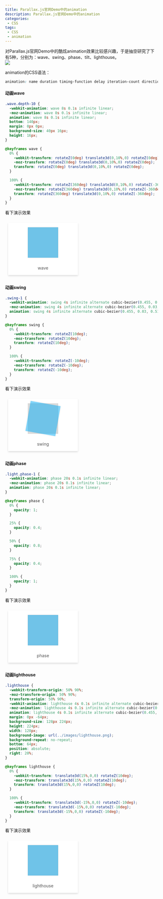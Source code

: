 ```yaml
---
title: Parallax.js官网Demo中的animation
description: Parallax.js官网Demo中的animation
categories:
 - CSS
tags:
 - CSS  
 - animation  
---
```


对Parallax.js官网Demo中的酷炫animation效果比较感兴趣，于是抽空研究了下有5种，分别为：wave、swing、phase、tilt、lighthouse。  
![](https://liyufeng.angton.com/parallax.js2.png)

animation的CSS语法：  

```css
animation: name duration timing-function delay iteration-count direction fill-mode play-state;
```

#### 动画wave  

```css
.wave.depth-10 {
  -webkit-animation: wave 8s 0.1s infinite linear;
  -moz-animation: wave 8s 0.1s infinite linear;
  animation: wave 8s 0.1s infinite linear;
  bottom: 140px;
  margin: 0px 0px;
  background-size: 40px 16px;
  height: 16px;
}

@keyframes wave {
  0% {
    -webkit-transform: rotateZ(0deg) translate3d(0,10%,0) rotateZ(0deg);
    -moz-transform: rotateZ(0deg) translate3d(0,10%,0) rotateZ(0deg);
    transform: rotateZ(0deg) translate3d(0,10%,0) rotateZ(0deg);
  }

  100% {
    -webkit-transform: rotateZ(360deg) translate3d(0,10%,0) rotateZ(-360deg);
    -moz-transform: rotateZ(360deg) translate3d(0,10%,0) rotateZ(-360deg);
    transform: rotateZ(360deg) translate3d(0,10%,0) rotateZ(-360deg);
  }
}
```

看下演示效果

<div class="card">
		<div class="box rotate1">
			<div class="fill"></div>
		</div>
		<p>wave</p>
</div>
<style type="text/css">
.card {
	display: inline-block;
	margin: 10px;
	background: #fff;
	padding: 15px;
	min-width: 200px;
	box-shadow: 0 3px 5px #ddd;
	color: #555;
	position: relative;
}
.card .box {
	width: 100px;
	height: 100px;
	margin: auto;
	background: #ddd;
	cursor: pointer;
	box-shadow: 0 0 5px #ccc inset;
}
.card .box .fill {
	width: 100px;
	height: 100px;
	position: relative;
	background: #03A9F4;
	opacity: .5;
	box-shadow: 0 0 5px #ccc;
	-webkit-transition: 0.3s;
	transition: 0.3s;
}
.card p {
	margin: 25px 0 0;
	text-align: center;
}
.rotate1 .fill {
	-webkit-animation: wave 8s 0.1s infinite linear;
    -moz-animation: wave 8s 0.1s infinite linear;
    animation: wave 8s 0.1s infinite linear;
}
@keyframes wave {
	0% {
		-webkit-transform: rotateZ(0deg) translate3d(0,10%,0) rotateZ(0deg);
		-moz-transform: rotateZ(0deg) translate3d(0,10%,0) rotateZ(0deg);
		transform: rotateZ(0deg) translate3d(0,10%,0) rotateZ(0deg);
	}
	100% {
		-webkit-transform: rotateZ(360deg) translate3d(0,10%,0) rotateZ(-360deg);
		-moz-transform: rotateZ(360deg) translate3d(0,10%,0) rotateZ(-360deg);
		transform: rotateZ(360deg) translate3d(0,10%,0) rotateZ(-360deg);
	}
}
</style>


#### 动画swing 

```css
.swing-1 {
  -webkit-animation: swing 4s infinite alternate cubic-bezier(0.455, 0.03, 0.515, 0.955);
  -moz-animation: swing 4s infinite alternate cubic-bezier(0.455, 0.03, 0.515, 0.955);
  animation: swing 4s infinite alternate cubic-bezier(0.455, 0.03, 0.515, 0.955);
}

@keyframes swing {
  0% {
    -webkit-transform: rotateZ(10deg);
    -moz-transform: rotateZ(10deg);
    transform: rotateZ(10deg);
  }

  100% {
    -webkit-transform: rotateZ(-10deg);
    -moz-transform: rotateZ(-10deg);
    transform: rotateZ(-10deg);
  }
}
```

看下演示效果

<div class="card">
		<div class="box rotate2">
			<div class="fill"></div>
		</div>
		<p>swing</p>
</div>
<style type="text/css">
.rotate2 .fill {
	-webkit-animation: swing 4s infinite alternate cubic-bezier(0.455, 0.03, 0.515, 0.955);
  -moz-animation: swing 4s infinite alternate cubic-bezier(0.455, 0.03, 0.515, 0.955);
  animation: swing 4s infinite alternate cubic-bezier(0.455, 0.03, 0.515, 0.955);
}
@keyframes swing {
  0% {
    -webkit-transform: rotateZ(10deg);
    -moz-transform: rotateZ(10deg);
    transform: rotateZ(10deg);
  }
  100% {
    -webkit-transform: rotateZ(-10deg);
    -moz-transform: rotateZ(-10deg);
    transform: rotateZ(-10deg);
  }
}
</style>

#### 动画phase    

```css
.light.phase-1 {
  -webkit-animation: phase 20s 0.1s infinite linear;
  -moz-animation: phase 20s 0.1s infinite linear;
  animation: phase 20s 0.1s infinite linear;
}

@keyframes phase {
  0% {
    opacity: 1;
  }

  25% {
    opacity: 0.4;
  }

  50% {
    opacity: 0.8;
  }

  75% {
    opacity: 0.4;
  }

  100% {
    opacity: 1;
  }
}
```

看下演示效果  

<div class="card">
		<div class="box rotate5">
			<div class="fill"></div>
		</div>
		<p>phase</p>
</div>
<style type="text/css">
.rotate5 .fill {
  -webkit-animation: phase 20s 0.1s infinite linear;
  -moz-animation: phase 20s 0.1s infinite linear;
  animation: phase 20s 0.1s infinite linear;
}
@keyframes phase {
  0% {
    opacity: 1;
  }
  25% {
    opacity: 0.4;
  }
  50% {
    opacity: 0.8;
  }
  75% {
    opacity: 0.4;
  }
  100% {
    opacity: 1;
  }
}

#### 动画tilt  

```css
.prompt .tilt {
  -webkit-animation: tilt 4s infinite alternate cubic-bezier(0.455, 0.03, 0.515, 0.955);
  -moz-animation: tilt 4s infinite alternate cubic-bezier(0.455, 0.03, 0.515, 0.955);
  animation: tilt 4s infinite alternate cubic-bezier(0.455, 0.03, 0.515, 0.955);
}

@keyframes tilt {
  0% {
    -webkit-transform: rotateX(-30deg);
    -moz-transform: rotateX(-30deg);
    transform: rotateX(-30deg);
  }

  25% {
    -webkit-transform: rotateX( 30deg);
    -moz-transform: rotateX( 30deg);
    transform: rotateX( 30deg);
  }

  50% {
    -webkit-transform: rotateY(-30deg);
    -moz-transform: rotateY(-30deg);
    transform: rotateY(-30deg);
  }

  75% {
    -webkit-transform: rotateY( 30deg);
    -moz-transform: rotateY( 30deg);
    transform: rotateY( 30deg);
  }

  100% {
    -webkit-transform: rotateZ( 20deg);
    -moz-transform: rotateZ( 20deg);
    transform: rotateZ( 20deg);
  }
}
```

看下演示效果  

<div class="card">
		<div class="box rotate3">
			<div class="fill"></div>
		</div>
		<p>tilt</p>
</div>
<style type="text/css">
.rotate3 .fill {
	-webkit-animation: tilt 4s infinite alternate cubic-bezier(0.455, 0.03, 0.515, 0.955);
  -moz-animation: tilt 4s infinite alternate cubic-bezier(0.455, 0.03, 0.515, 0.955);
  animation: tilt 4s infinite alternate cubic-bezier(0.455, 0.03, 0.515, 0.955);
}
@keyframes tilt {
  0% {
    -webkit-transform: rotateX(-30deg);
    -moz-transform: rotateX(-30deg);
    transform: rotateX(-30deg);
  }
  25% {
    -webkit-transform: rotateX( 30deg);
    -moz-transform: rotateX( 30deg);
    transform: rotateX( 30deg);
  }
  50% {
    -webkit-transform: rotateY(-30deg);
    -moz-transform: rotateY(-30deg);
    transform: rotateY(-30deg);
  }
  75% {
    -webkit-transform: rotateY( 30deg);
    -moz-transform: rotateY( 30deg);
    transform: rotateY( 30deg);
  }
  100% {
    -webkit-transform: rotateZ( 20deg);
    -moz-transform: rotateZ( 20deg);
    transform: rotateZ( 20deg);
  }
}
</style>

#### 动画lighthouse  

```css
.lighthouse {
  -webkit-transform-origin: 50% 90%;
  -moz-transform-origin: 50% 90%;
  transform-origin: 50% 90%;
  -webkit-animation: lighthouse 4s 0.1s infinite alternate cubic-bezier(0.455, 0.03, 0.515, 0.955);
  -moz-animation: lighthouse 4s 0.1s infinite alternate cubic-bezier(0.455, 0.03, 0.515, 0.955);
  animation: lighthouse 4s 0.1s infinite alternate cubic-bezier(0.455, 0.03, 0.515, 0.955);
  margin: 0px -64px;
  background-size: 128px 224px;
  height: 224px;
  width: 128px;
  background-image: url(../images/lighthouse.png);
  background-repeat: no-repeat;
  bottom: 64px;
  position: absolute;
  right: 20%;
}

@keyframes lighthouse {
  0% {
    -webkit-transform: translate3d(15%,0,0) rotateZ(10deg);
    -moz-transform: translate3d(15%,0,0) rotateZ(10deg);
    transform: translate3d(15%,0,0) rotateZ(10deg);
  }

  100% {
    -webkit-transform: translate3d(-15%,0,0) rotateZ(-10deg);
    -moz-transform: translate3d(-15%,0,0) rotateZ(-10deg);
    transform: translate3d(-15%,0,0) rotateZ(-10deg);
  }
}
```

看下演示效果  

<div class="card">
		<div class="box rotate4">
			<div class="fill"></div>
		</div>
		<p>lighthouse</p>
</div>
<style type="text/css">
.rotate4 .fill {
  -webkit-transform-origin: 50% 90%;
  -moz-transform-origin: 50% 90%;
  transform-origin: 50% 90%;
  -webkit-animation: lighthouse 4s 0.1s infinite alternate cubic-bezier(0.455, 0.03, 0.515, 0.955);
  -moz-animation: lighthouse 4s 0.1s infinite alternate cubic-bezier(0.455, 0.03, 0.515, 0.955);
  animation: lighthouse 4s 0.1s infinite alternate cubic-bezier(0.455, 0.03, 0.515, 0.955);
}
@keyframes lighthouse {
  0% {
    -webkit-transform: translate3d(15%,0,0) rotateZ(10deg);
    -moz-transform: translate3d(15%,0,0) rotateZ(10deg);
    transform: translate3d(15%,0,0) rotateZ(10deg);
  }
  100% {
    -webkit-transform: translate3d(-15%,0,0) rotateZ(-10deg);
    -moz-transform: translate3d(-15%,0,0) rotateZ(-10deg);
    transform: translate3d(-15%,0,0) rotateZ(-10deg);
  }
}